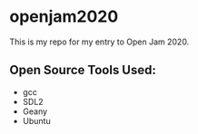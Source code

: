 # openjam2020

This is my repo for my entry to Open Jam 2020.

## Open Source Tools Used:
- gcc
- SDL2
- Geany
- Ubuntu
